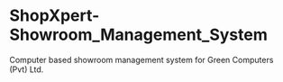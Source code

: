 # ShopXpert-Showroom_Management_System
Computer based showroom management system for Green Computers (Pvt) Ltd.
